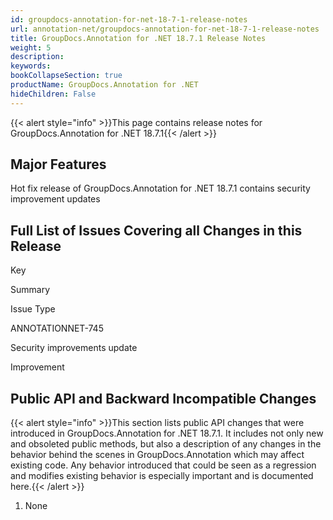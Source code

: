 ```yaml
---
id: groupdocs-annotation-for-net-18-7-1-release-notes
url: annotation-net/groupdocs-annotation-for-net-18-7-1-release-notes
title: GroupDocs.Annotation for .NET 18.7.1 Release Notes
weight: 5
description: 
keywords: 
bookCollapseSection: true
productName: GroupDocs.Annotation for .NET
hideChildren: False
---
```

{{< alert style="info" >}}This page contains release notes for GroupDocs.Annotation for .NET 18.7.1{{< /alert >}}

## Major Features

Hot fix release of GroupDocs.Annotation for .NET 18.7.1 contains security improvement updates

## Full List of Issues Covering all Changes in this Release

Key

Summary

Issue Type

ANNOTATIONNET-745

Security improvements update

Improvement

## Public API and Backward Incompatible Changes

{{< alert style="info" >}}This section lists public API changes that were introduced in GroupDocs.Annotation for .NET 18.7.1. It includes not only new and obsoleted public methods, but also a description of any changes in the behavior behind the scenes in GroupDocs.Annotation which may affect existing code. Any behavior introduced that could be seen as a regression and modifies existing behavior is especially important and is documented here.{{< /alert >}}

1.  None
